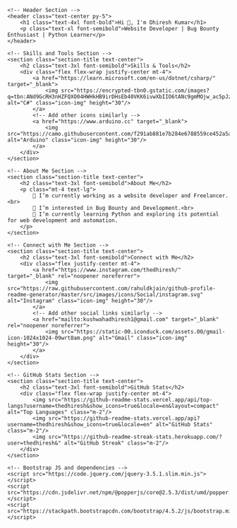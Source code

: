 <!DOCTYPE html>
<html lang="en">
<head>
    <meta charset="UTF-8">
    <meta name="viewport" content="width=device-width, initial-scale=1.0">
    <title>Dhiresh Kumar - Profile</title>
    <!-- Bootstrap CSS -->
    <link href="https://stackpath.bootstrapcdn.com/bootstrap/4.5.2/css/bootstrap.min.css" rel="stylesheet">
    <!-- Tailwind CSS -->
    <link href="https://cdnjs.cloudflare.com/ajax/libs/tailwindcss/2.2.19/tailwind.min.css" rel="stylesheet">
    <style>
        .icon-img {
            margin: 5px;
        }
        .section-title {
            margin: 40px 0;
        }
    </style>
</head>
<body class="bg-gray-100 text-gray-800">

    <!-- Header Section -->
    <header class="text-center py-5">
        <h1 class="text-4xl font-bold">Hi 👋, I'm Dhiresh Kumar</h1>
        <p class="text-xl font-semibold">Website Developer | Bug Bounty Enthusiast | Python Learner</p>
    </header>

    <!-- Skills and Tools Section -->
    <section class="section-title text-center">
        <h2 class="text-3xl font-semibold">Skills & Tools</h2>
        <div class="flex flex-wrap justify-center mt-4">
            <a href="https://learn.microsoft.com/en-us/dotnet/csharp/" target="_blank">
                <img src="https://encrypted-tbn0.gstatic.com/images?q=tbn:ANd9GcRH3nHZFQXO04HWHkHB9irDHsEb40VKK6ivwXbIIO6tANc9gmMOjw_ac5pJzIZjVNL5I78&usqp=CAU" alt="C#" class="icon-img" height="30"/>
            </a>
            <!-- Add other icons similarly -->
            <a href="https://www.arduino.cc" target="_blank">
                <img src="https://camo.githubusercontent.com/f291ab881e7b284e6788559ce452a5aecb833d947503dbc3b33033bb7555e2c5/68747470733a2f2f63646e2e776f726c64766563746f726c6f676f2e636f6d2f6c6f676f732f61726475696e6f2d312e737667" alt="Arduino" class="icon-img" height="30"/>
            </a>
        </div>
    </section>

    <!-- About Me Section -->
    <section class="section-title text-center">
        <h2 class="text-3xl font-semibold">About Me</h2>
        <p class="mt-4 text-lg">
            👋 I’m currently working as a website developer and Freelancer.<br>
            👀 I’m interested in Bug Bounty and Development.<br>
            🌱 I’m currently learning Python and exploring its potential for web development and automation.
        </p>
    </section>

    <!-- Connect with Me Section -->
    <section class="section-title text-center">
        <h2 class="text-3xl font-semibold">Connect with Me</h2>
        <div class="flex justify-center mt-4">
            <a href="https://www.instagram.com/thedhiresh/" target="_blank" rel="noopener noreferrer">
                <img src="https://raw.githubusercontent.com/rahuldkjain/github-profile-readme-generator/master/src/images/icons/Social/instagram.svg" alt="Instagram" class="icon-img" height="30"/>
            </a>
            <!-- Add other social links similarly -->
            <a href="mailto:kushwahadhiresh1@gmail.com" target="_blank" rel="noopener noreferrer">
                <img src="https://static-00.iconduck.com/assets.00/gmail-icon-1024x1024-09wrt8am.png" alt="Gmail" class="icon-img" height="30"/>
            </a>
        </div>
    </section>

    <!-- GitHub Stats Section -->
    <section class="section-title text-center">
        <h2 class="text-3xl font-semibold">GitHub Stats</h2>
        <div class="flex flex-wrap justify-center mt-4">
            <img src="https://github-readme-stats.vercel.app/api/top-langs?username=thedhiresh&show_icons=true&locale=en&layout=compact" alt="Top Languages" class="m-2"/>
            <img src="https://github-readme-stats.vercel.app/api?username=thedhiresh&show_icons=true&locale=en" alt="GitHub Stats" class="m-2"/>
            <img src="https://github-readme-streak-stats.herokuapp.com/?user=thedhiresh&" alt="GitHub Streak" class="m-2"/>
        </div>
    </section>

    <!-- Bootstrap JS and dependencies -->
    <script src="https://code.jquery.com/jquery-3.5.1.slim.min.js"></script>
    <script src="https://cdn.jsdelivr.net/npm/@popperjs/core@2.5.3/dist/umd/popper.min.js"></script>
    <script src="https://stackpath.bootstrapcdn.com/bootstrap/4.5.2/js/bootstrap.min.js"></script>
</body>
</html>
